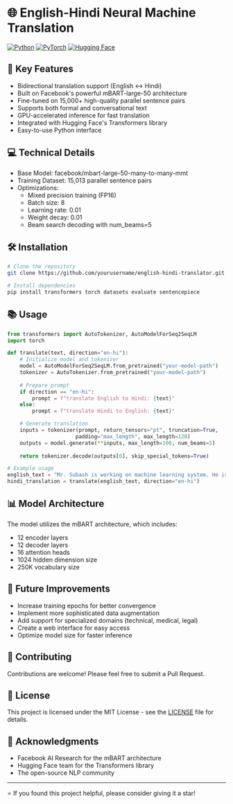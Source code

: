# 🌐 English-Hindi Neural Machine Translation

[![Python](https://img.shields.io/badge/Python-3.10-blue.svg)](https://www.python.org/)
[![PyTorch](https://img.shields.io/badge/PyTorch-2.0-ee4c2c.svg)](https://pytorch.org/)
[![Hugging Face](https://img.shields.io/badge/🤗%20Hugging%20Face-Transformers-yellow.svg)](https://huggingface.co/)


## 🚀 Key Features

- Bidirectional translation support (English ↔ Hindi)
- Built on Facebook's powerful mBART-large-50 architecture
- Fine-tuned on 15,000+ high-quality parallel sentence pairs
- Supports both formal and conversational text
- GPU-accelerated inference for fast translation
- Integrated with Hugging Face's Transformers library
- Easy-to-use Python interface

## 💻 Technical Details

- Base Model: facebook/mbart-large-50-many-to-many-mmt
- Training Dataset: 15,013 parallel sentence pairs
- Optimizations:
  - Mixed precision training (FP16)
  - Batch size: 8
  - Learning rate: 0.01
  - Weight decay: 0.01
  - Beam search decoding with num_beams=5

## 🛠️ Installation

```bash
# Clone the repository
git clone https://github.com/yourusername/english-hindi-translator.git

# Install dependencies
pip install transformers torch datasets evaluate sentencepiece
```

## 📚 Usage

```python
from transformers import AutoTokenizer, AutoModelForSeq2SeqLM
import torch

def translate(text, direction="en-hi"):
    # Initialize model and tokenizer
    model = AutoModelForSeq2SeqLM.from_pretrained("your-model-path")
    tokenizer = AutoTokenizer.from_pretrained("your-model-path")
    
    # Prepare prompt
    if direction == "en-hi":
        prompt = f"translate English to Hindi: {text}"
    else:
        prompt = f"translate Hindi to English: {text}"

    # Generate translation
    inputs = tokenizer(prompt, return_tensors="pt", truncation=True, 
                      padding="max_length", max_length=128)
    outputs = model.generate(**inputs, max_length=100, num_beams=5)
    
    return tokenizer.decode(outputs[0], skip_special_tokens=True)

# Example usage
english_text = "Mr. Subash is working on machine learning system. He is 25 years old."
hindi_translation = translate(english_text, direction="en-hi")
```

## 📊 Model Architecture

The model utilizes the mBART architecture, which includes:
- 12 encoder layers
- 12 decoder layers
- 16 attention heads
- 1024 hidden dimension size
- 250K vocabulary size

## 🎯 Future Improvements

- Increase training epochs for better convergence
- Implement more sophisticated data augmentation
- Add support for specialized domains (technical, medical, legal)
- Create a web interface for easy access
- Optimize model size for faster inference

## 👥 Contributing

Contributions are welcome! Please feel free to submit a Pull Request.

## 📄 License

This project is licensed under the MIT License - see the [LICENSE](LICENSE) file for details.

## 🙏 Acknowledgments

- Facebook AI Research for the mBART architecture
- Hugging Face team for the Transformers library
- The open-source NLP community

---
⭐ If you found this project helpful, please consider giving it a star!
